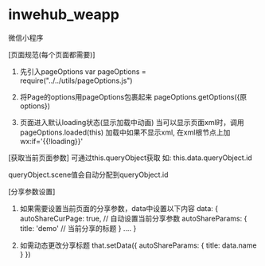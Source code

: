 # inwehub_weapp
微信小程序

[页面规范(每个页面都需要)]
1. 先引入pageOptions
    var pageOptions = require("../../utils/pageOptions.js")

2. 将Page的options用pageOptions包裹起来
    pageOptions.getOptions({原options})

3. 页面进入默认loading状态(显示加载中动画)
    当可以显示页面xml时，调用pageOptions.loaded(this)
    加载中如果不显示xml, 在xml根节点上加 wx:if='{{!loading}}'

[获取当前页面参数]
可通过this.queryObject获取
    如: this.data.queryObject.id

queryObject.scene值会自动分配到queryObject.id

[分享参数设置]
1. 如果需要设置当前页面的分享参数，data中设置以下内容
data: {
        autoShareCurPage: true,  // 自动设置当前分享参数
        autoShareParams: {
          title: 'demo'   // 当前分享的标题
        }
        ....
}

2. 如需动态更改分享标题
that.setData({
    autoShareParams: {
      title: data.name
    }
})